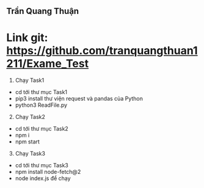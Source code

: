 ## Trần Quang Thuận
# Link git: https://github.com/tranquangthuan1211/Exame_Test
1. Chạy Task1 
 * cd tới thư mục Task1 
 * pip3 install thư viện request và pandas của Python
 * python3 ReadFile.py
2. Chạy Task2
 * cd tới thư mục Task2 
 * npm i
 * npm start
3. Chạy Task3
 * cd tới thư mục Task3
 * npm install node-fetch@2
 * node index.js để chạy

